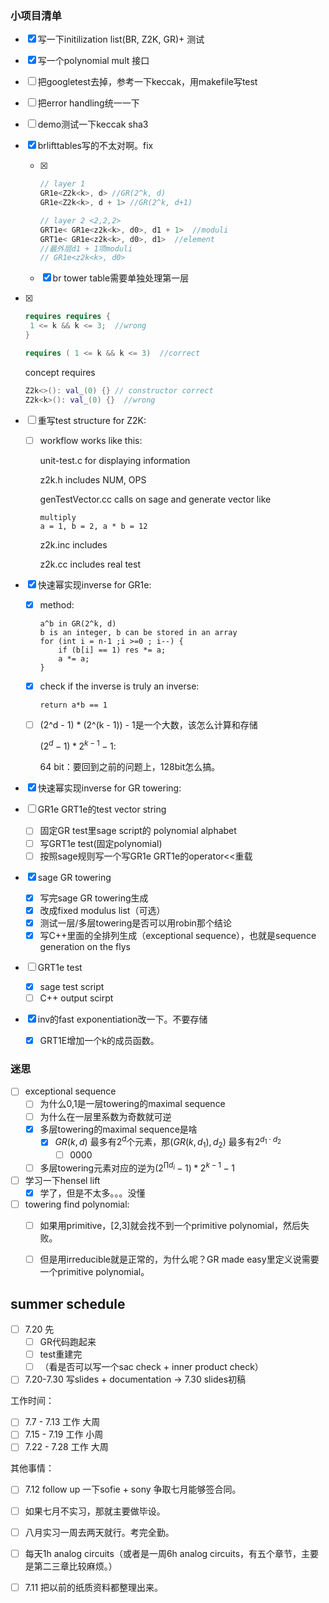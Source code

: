 ### 小项目清单

- [x] 写一下initilization list(BR, Z2K, GR)+ 测试

- [x] 写一个polynomial mult 接口

- [ ] 把googletest去掉，参考一下keccak，用makefile写test

- [ ] 把error handling统一一下

- [ ] demo测试一下keccak sha3

- [x] brlifttables写的不太对啊。fix

  - [x] ```c++
    // layer 1
    GR1e<Z2k<k>, d> //GR(2^k, d)
    GR1e<Z2k<k>, d + 1> //GR(2^k, d+1)
    
    // layer 2 <2,2,2>
    GRT1e< GR1e<z2k<k>, d0>, d1 + 1>  //moduli
    GRT1e< GR1e<z2k<k>, d0>, d1>  //element 
    //最外层d1 + 1项moduli
    // GR1e<z2k<k>, d0>
    ```

  - [x] br tower table需要单独处理第一层

- [x] ```c++
  requires requires {
   1 <= k && k <= 3;  //wrong
  }
  
  requires ( 1 <= k && k <= 3)  //correct
  ```

  concept requires 

  ```c++
  Z2k<>(): val_(0) {} // constructor correct
  Z2k<k>(): val_(0) {}  //wrong
  ```

- [ ] 重写test structure for Z2K:

  - [ ] workflow works like this: 

    unit-test.c for displaying information

    z2k.h includes NUM, OPS

    genTestVector.cc calls on sage and generate vector like 

    ```
    multiply
    a = 1, b = 2, a * b = 12
    ```
    
    z2k.inc includes 
    
    z2k.cc includes real test 

- [x] 快速幂实现inverse for GR1e:

  - [x] method:

    ```pseudocode
    a^b in GR(2^k, d)
    b is an integer, b can be stored in an array
    for (int i = n-1 ;i >=0 ; i--) {
    	if (b[i] == 1) res *= a;
    	a *= a;
    }
    ```

  - [x] check if the inverse is truly an inverse:

    ```pseudocode
    return a*b == 1
    ```

  - [ ] (2^d - 1) * (2^(k - 1)) - 1是一个大数，该怎么计算和存储

    $(2^d - 1) * 2^{k - 1} - 1$:

    64 bit：要回到之前的问题上，128bit怎么搞。

- [x] 快速幂实现inverse for GR towering:

- [ ] GR1e GRT1e的test vector string

  - [ ] 固定GR test里sage script的 polynomial alphabet
  - [ ] 写GRT1e test(固定polynomial) 
  - [ ] 按照sage规则写一个写GR1e GRT1e的operator<<重载

- [x] sage GR towering

  - [x] 写完sage GR towering生成
  - [x] 改成fixed modulus list（可选）
  - [x] 测试一层/多层towering是否可以用robin那个结论
  - [x] 写C++里面的全排列生成（exceptional sequence），也就是sequence generation on the flys
  
- [ ] GRT1e test

  - [x] sage test script
  - [ ] C++ output scirpt
  
- [x] inv的fast exponentiation改一下。不要存储

  - [x] GRT1E增加一个k的成员函数。




### 迷思

- [ ] exceptional sequence
  - [ ] 为什么0,1是一层towering的maximal sequence
  - [ ] 为什么在一层里系数为奇数就可逆
  - [x] 多层towering的maximal sequence是啥
    - [x] $GR(k,d)$ 最多有$2^d$个元素，那$(GR(k, d_1), d_2)$ 最多有$2^{d_1 \cdot d_2}$
      - [ ] 0000
  - [ ] 多层towering元素对应的逆为$(2^{\prod{d_i}} - 1) * 2^{k - 1} - 1$
- [ ] 学习一下hensel lift
  - [x] 学了，但是不太多。。。没懂

- [ ] towering find polynomial:
  - [ ] 如果用primitive，[2,3]就会找不到一个primitive polynomial，然后失败。
  - [ ] 但是用irreducible就是正常的，为什么呢？GR made easy里定义说需要一个primitive polynomial。



## summer schedule

- [ ] 7.20 先
  - [ ] GR代码跑起来 
  - [ ] test重建完 
  - [ ] （看是否可以写一个sac check + inner product check）
- [ ] 7.20-7.30 写slides + documentation → 7.30 slides初稿

工作时间：

- [ ] 7.7 - 7.13 工作 大周
- [ ] 7.15 - 7.19 工作 小周
- [ ] 7.22 - 7.28 工作 大周

其他事情：

- [ ] 7.12 follow up 一下sofie + sony 争取七月能够签合同。
- [ ] 如果七月不实习，那就主要做毕设。
- [ ] 八月实习一周去两天就行。考完全勤。
- [ ] 每天1h analog circuits（或者是一周6h analog circuits，有五个章节，主要是第二三章比较麻烦。）
- [ ] 7.11 把以前的纸质资料都整理出来。



